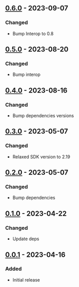 ## [0.6.0] - 2023-09-07
### Changed
- Bump Interop to 0.8

## [0.5.0] - 2023-08-20
### Changed
- Bump interop

## [0.4.0] - 2023-08-16
### Changed
- Bump dependencies versions

## [0.3.0] - 2023-05-07
### Changed
- Relaxed SDK version to 2.19

## [0.2.0] - 2023-05-07
### Changed
- Bump dependencies

## [0.1.0] - 2023-04-22
### Changed
- Update deps

## [0.0.1] - 2023-04-16
### Added
- Initial release

[0.6.0]: https://github.com/f3ath/dart-http-interop-io/compare/0.5.0...0.6.0
[0.5.0]: https://github.com/f3ath/dart-http-interop-io/compare/0.4.0...0.5.0
[0.4.0]: https://github.com/f3ath/dart-http-interop-io/compare/0.3.0...0.4.0
[0.3.0]: https://github.com/f3ath/dart-http-interop-io/compare/0.2.0...0.3.0
[0.2.0]: https://github.com/f3ath/dart-http-interop-io/compare/0.1.0...0.2.0
[0.1.0]: https://github.com/f3ath/dart-http-interop-io/compare/0.0.1...0.1.0
[0.0.1]: https://github.com/f3ath/dart-http-interop-io/releases/tag/0.0.1
